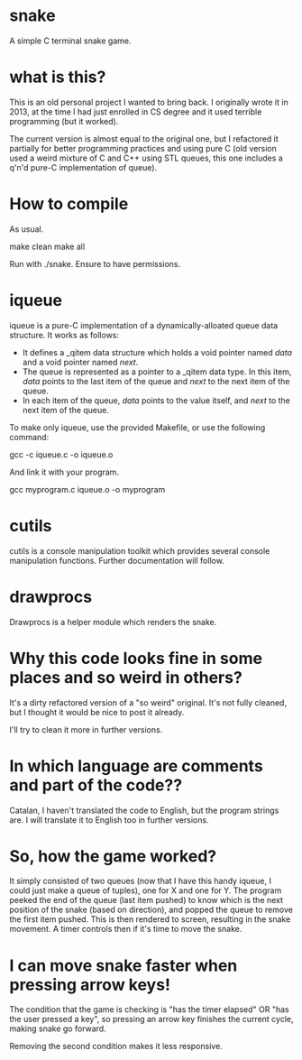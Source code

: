 # snake
A simple C terminal snake game.

# what is this?
This is an old personal project I wanted to bring back. I originally wrote it in 2013, at the time I had just enrolled in CS degree and it used terrible programming (but it worked).

The current version is almost equal to the original one, but I refactored it partially for better programming practices and using pure C (old version used a weird mixture of C and C++ using STL queues, this one includes a q'n'd pure-C implementation of queue).

# How to compile

As usual.

 make clean
 make all
 
Run with ./snake. Ensure to have permissions.

# iqueue

iqueue is a pure-C implementation of a dynamically-alloated queue data structure. It works as follows:

* It defines a \_qitem data structure which holds a void pointer named _data_ and a void pointer named _next_.
* The queue is represented as a pointer to a \_qitem data type. In this item, _data_ points to the last item of the queue and _next_ to the next item of the queue.
* In each item of the queue, _data_ points to the value itself, and _next_ to the next item of the queue.

To make only iqueue, use the provided Makefile, or use the following command:

 gcc -c iqueue.c -o iqueue.o
 
And link it with your program.

 gcc myprogram.c iqueue.o -o myprogram
 
# cutils

cutils is a console manipulation toolkit which provides several console manipulation functions. Further documentation will follow.

# drawprocs

Drawprocs is a helper module which renders the snake.

# Why this code looks fine in some places and so weird in others?

It's a dirty refactored version of a "so weird" original. It's not fully cleaned, but I thought it would be nice to post it already.

I'll try to clean it more in further versions.

# In which language are comments and part of the code??

Catalan, I haven't translated the code to English, but the program strings are. I will translate it to English too in further versions.

# So, how the game worked?

It simply consisted of two queues (now that I have this handy iqueue, I could just make a queue of tuples), one for X and one for Y. The program peeked the end of the queue (last item pushed) to know which is the next position of the snake (based on direction), and popped the queue to remove the first item pushed. This is then rendered to screen, resulting in the snake movement. A timer controls then if it's time to move the snake.

# I can move snake faster when pressing arrow keys!

The condition that the game is checking is "has the timer elapsed" OR "has the user pressed a key", so pressing an arrow key finishes the current cycle, making snake go forward.

Removing the second condition makes it less responsive.
